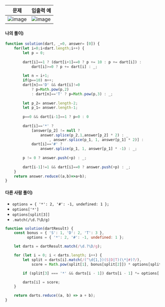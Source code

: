 | 문제 | 입출력 예 |
| ----- | ----- |
| ![image](https://user-images.githubusercontent.com/87289383/142730002-1f6ba493-6e5d-421c-b0c2-d639f46c6ae5.png) | ![image](https://user-images.githubusercontent.com/87289383/142730013-7b2c14df-26fc-4884-bb98-22e9507d9cb5.png) |

#### 나의 풀이)
```javascript
function solution(dart, _=0, answer= [0]) {
    for(let i=0;i<dart.length;i++) {
        let p = 0;
        
        dart[i]==1 ? (dart[i+1]==0 ? p += 10 : p += dart[i]) :
            dart[i]>=0 ? p += dart[i] : _;
         
        let n = i+1;
        if(p==10) n++;
        dart[n]=='D' && dart[i]!=0
            ? p=Math.pow(p,2)
            : dart[n]=='T' ? p=Math.pow(p,3) : _;
        
        let p_2= answer.length-2;
        let p_1= answer.length-1;
        
        p==0 && dart[i-1]==1 ? p=0 : 0
        
        dart[i]=='*' ?
            [answer[p_2] != null ?
                answer.splice(p_2,1,answer[p_2] * 2) : _
                    , answer.splice(p_1, 1, answer[p_1] * 2)] :
            dart[i]=='#' ?
                answer.splice(p_1, 1, answer[p_1] * -1) : _;
        
        p != 0 ? answer.push(+p) : _;
        
        dart[i-1]!=1 && dart[i]==0 ? answer.push(+p) : _;
    }
    return answer.reduce((a,b)=>a+b);
}
```

#### 다른 사람 풀이)
- `options = { '*': 2, '#': -1, undefined: 1 };`
- `options['*']`
- `options[split[3]]`
- `.match(/\d.?\D/g)`
```javascript
function solution(dartResult) {
    const bonus = { 'S': 1, 'D': 2, 'T': 3 },
          options = { '*': 2, '#': -1, undefined: 1 };

    let darts = dartResult.match(/\d.?\D/g);

    for (let i = 0; i < darts.length; i++) {
        let split = darts[i].match(/(^\d{1,})(S|D|T)(\*|#)?/),
            score = Math.pow(split[1], bonus[split[2]]) * options[split[3]];

        if (split[3] === '*' && darts[i - 1]) darts[i - 1] *= options['*'];

        darts[i] = score;
    }

    return darts.reduce((a, b) => a + b);
}
```
